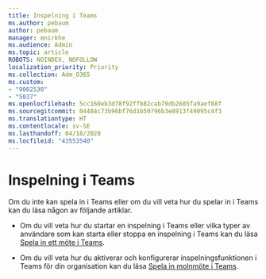 ```yaml
---
title: Inspelning i Teams
ms.author: pebaum
author: pebaum
manager: mnirkhe
ms.audience: Admin
ms.topic: article
ROBOTS: NOINDEX, NOFOLLOW
localization_priority: Priority
ms.collection: Adm_O365
ms.custom:
- "9002530"
- "5037"
ms.openlocfilehash: 5cc160eb3d78f92ffb82cab79db2685fa9aef88f
ms.sourcegitcommit: 04484c73b96bf76d1b50796b3e8913f49095c4f3
ms.translationtype: HT
ms.contentlocale: sv-SE
ms.lasthandoff: 04/18/2020
ms.locfileid: "43553540"
---
```

# <a name="recording-in-teams"></a>Inspelning i Teams

Om du inte kan spela in i Teams eller om du vill veta hur du spelar in i Teams kan du läsa någon av följande artiklar.

- Om du vill veta hur du startar en inspelning i Teams eller vilka typer av användare som kan starta eller stoppa en inspelning i Teams kan du läsa [Spela in ett möte i Teams](https://support.office.com/client/34dfbe7f-b07d-4a27-b4c6-de62f1348c24).

- Om du vill veta hur du aktiverar och konfigurerar inspelningsfunktionen i Teams för din organisation kan du läsa [Spela in molnmöte i Teams](https://docs.microsoft.com/microsoftteams/cloud-recording).
